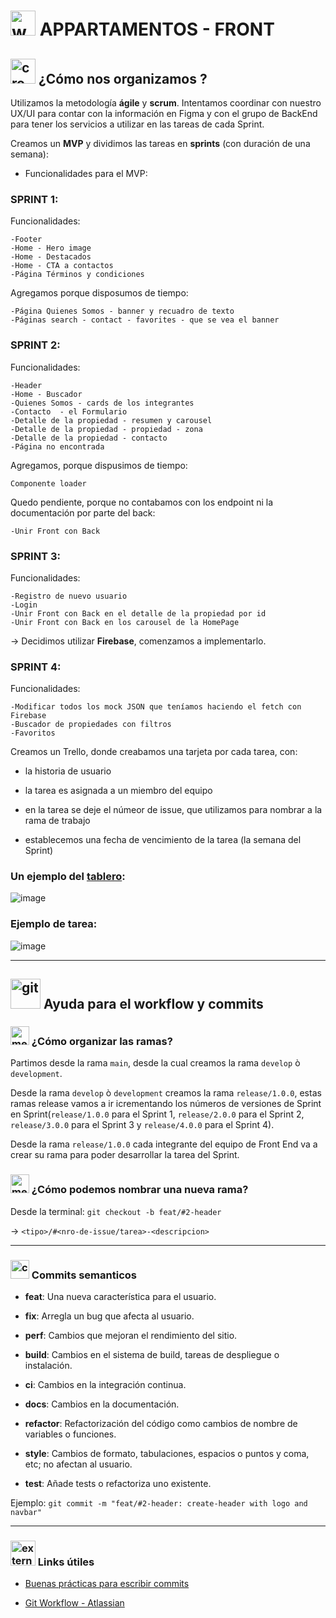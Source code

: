 # <img width="40" height="40" src="https://img.icons8.com/dusk/40/web.png" alt="web"/> APPARTAMENTOS - FRONT 


## <img width="40" height="40" src="https://img.icons8.com/doodle/40/crowd.png" alt="crowd"/> ¿Cómo nos organizamos ?

Utilizamos la metodología **ágile** y **scrum**. Intentamos coordinar con nuestro UX/UI para contar con la información en Figma y con el grupo de BackEnd para tener los servicios a utilizar en las tareas de cada Sprint.

Creamos un **MVP** y dividimos las tareas en **sprints** (con duración de una semana):


- Funcionalidades para el MVP:

### SPRINT 1:

Funcionalidades:
```
-Footer 
-Home - Hero image 
-Home - Destacados 
-Home - CTA a contactos 
-Página Términos y condiciones 
```

Agregamos porque disposumos de tiempo:
```
-Página Quienes Somos - banner y recuadro de texto
-Páginas search - contact - favorites - que se vea el banner
```


### SPRINT 2:

Funcionalidades: 
```
-Header  
-Home - Buscador  
-Quienes Somos - cards de los integrantes 
-Contacto  - el Formulario 
-Detalle de la propiedad - resumen y carousel 
-Detalle de la propiedad - propiedad - zona  
-Detalle de la propiedad - contacto  
-Página no encontrada 
```

Agregamos, porque dispusimos de tiempo:
```
Componente loader 
```

Quedo pendiente, porque no contabamos con los endpoint ni la documentación por parte del back:
```
-Unir Front con Back
```

### SPRINT 3:

Funcionalidades:
```
-Registro de nuevo usuario 
-Login 
-Unir Front con Back en el detalle de la propiedad por id 
-Unir Front con Back en los carousel de la HomePage
```

-> Decidimos utilizar **Firebase**, comenzamos a implementarlo.

### SPRINT 4:

Funcionalidades:
```
-Modificar todos los mock JSON que teníamos haciendo el fetch con Firebase
-Buscador de propiedades con filtros 
-Favoritos
```

Creamos un Trello, donde creabamos una tarjeta por cada tarea, con:

- la historia de usuario

- la tarea es asignada a un miembro del equipo

- en la tarea se deje el númeor de issue, que utilizamos para nombrar a la rama de trabajo

- establecemos una fecha de vencimiento de la tarea (la semana del Sprint)

### Un ejemplo del [tablero](https://trello.com/b/DbZIDBeG/nocountry-c12-25-t-node-react):

![image](https://github.com/No-Country/c12-25-t-node-react/assets/72580574/357b93b3-3985-4c69-a7f2-7aee0e2df944)

### Ejemplo de tarea:



![image](https://github.com/No-Country/c12-25-t-node-react/assets/72580574/a21b83c0-02b7-4594-b49a-f4c61037f6f0)

---


## <img width="48" height="48" src="https://img.icons8.com/color/48/git.png" alt="git"/> Ayuda para el workflow y commits



### <img width="30" height="30" src="https://img.icons8.com/ios/30/merge-git.png" alt="merge-git"/> ¿Cómo organizar las ramas?


Partimos desde la rama `main`, desde la cual creamos la rama `develop` ò `development`.


Desde la rama `develop` ò `development` creamos la rama `release/1.0.0`, estas ramas release vamos a ir icrementando los números de versiones de Sprint en Sprint(`release/1.0.0` para el Sprint 1, `release/2.0.0` para el Sprint 2, `release/3.0.0` para el Sprint 3 y `release/4.0.0` para el Sprint 4).


Desde la rama  `release/1.0.0` cada integrante del equipo de Front End va a crear su rama para poder desarrollar la tarea del Sprint.


### <img width="30" height="30" src="https://img.icons8.com/ios/30/merge-git.png" alt="merge-git"/> ¿Cómo podemos nombrar una nueva rama?


Desde la terminal: `git checkout -b feat/#2-header` 

-> `<tipo>/#<nro-de-issue/tarea>-<descripcion>`


---


### <img width="30" height="30" src="https://img.icons8.com/ios/30/console.png" alt="console"/> Commits semanticos <tipo>

- **feat**: Una nueva característica para el usuario.

- **fix**: Arregla un bug que afecta al usuario.

- **perf**: Cambios que mejoran el rendimiento del sitio.

- **build**: Cambios en el sistema de build, tareas de despliegue o instalación.

- **ci**: Cambios en la integración continua.

- **docs**: Cambios en la documentación.

- **refactor**: Refactorización del código como cambios de nombre de variables o funciones.

- **style**: Cambios de formato, tabulaciones, espacios o puntos y coma, etc; no afectan al usuario.

- **test**: Añade tests o refactoriza uno existente.

Ejemplo: `git commit -m "feat/#2-header: create-header with logo and navbar"`


---

### <img width="40" height="40" src="https://img.icons8.com/external-flaticons-lineal-color-flat-icons/40/external-documentation-agile-flaticons-lineal-color-flat-icons-2.png" alt="external-documentation-agile-flaticons-lineal-color-flat-icons-2"/> Links útiles

- [Buenas prácticas para escribir commits](https://midu.dev/buenas-practicas-escribir-commits-git/)

- [Git Workflow - Atlassian](https://www.atlassian.com/git/tutorials/comparing-workflows)
